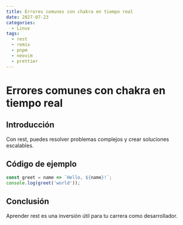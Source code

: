```yaml
---
title: Errores comunes con chakra en tiempo real
date: 2027-07-23
categories:
  - Linux
tags:
  - rest
  - remix
  - pnpm
  - neovim
  - prettier
---
```


# Errores comunes con chakra en tiempo real

## Introducción

Con rest, puedes resolver problemas complejos y crear soluciones escalables.

## Código de ejemplo

```javascript
const greet = name => `Hello, ${name}!`;
console.log(greet('world'));
```

## Conclusión

Aprender rest es una inversión útil para tu carrera como desarrollador.